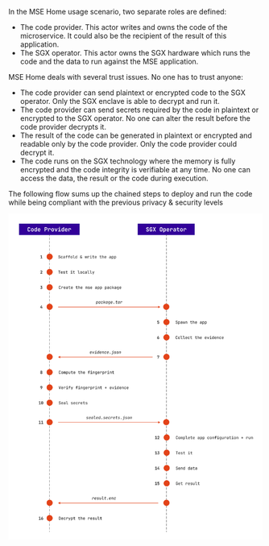 In the MSE Home usage scenario, two separate roles are defined:

- The code provider. This actor writes and owns the code of the microservice. It could also be the recipient of the result of this application.
- The SGX operator. This actor owns the SGX hardware which runs the code and the data to run against the MSE application.

MSE Home deals with several trust issues. No one has to trust anyone:

- The code provider can send plaintext or encrypted code to the SGX operator. Only the SGX enclave is able to decrypt and run it.
- The code provider can send secrets required by the code in plaintext or encrypted to the SGX operator. No one can alter the result before the code provider decrypts it.
- The result of the code can be generated in plaintext or encrypted and readable only by the code provider. Only the code provider could decrypt it.
- The code runs on the SGX technology where the memory is fully encrypted and the code integrity is verifiable at any time. No one can access the data, the result or the code during execution.

The following flow sums up the chained steps to deploy and run the code while being compliant with the previous privacy & security levels

![](../images/deploy.png)